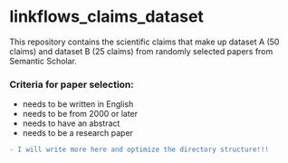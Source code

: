 # linkflows_claims_dataset

This repository contains the scientific claims that make up dataset A (50 claims) and dataset B (25 claims) from randomly selected papers from Semantic Scholar. 

### Criteria for paper selection:
  * needs to be written in English
  * needs to be from 2000 or later
  * needs to have an abstract
  * needs to be a research paper
  
 ````diff
- I will write more here and optimize the directory structure!!!
